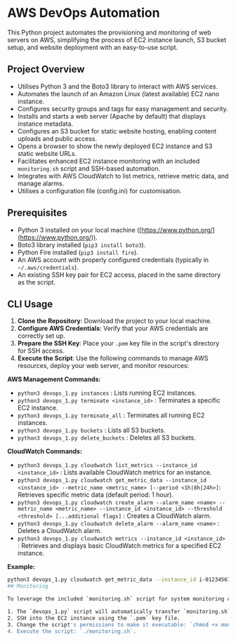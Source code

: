 # AWS DevOps Automation

This Python project automates the provisioning and monitoring of web servers on AWS, simplifying the process of EC2 instance launch, S3 bucket setup, and website deployment with an easy-to-use script.

## Project Overview

- Utilises Python 3 and the Boto3 library to interact with AWS services.
- Automates the launch of an Amazon Linux (latest available) EC2 nano instance.
- Configures security groups and tags for easy management and security.
- Installs and starts a web server (Apache by default) that displays instance metadata.
- Configures an S3 bucket for static website hosting, enabling content uploads and public access.
- Opens a browser to show the newly deployed EC2 instance and S3 static website URLs.
- Facilitates enhanced EC2 instance monitoring with an included `monitoring.sh` script and SSH-based automation.
- Integrates with AWS CloudWatch to list metrics, retrieve metric data, and manage alarms.
- Utilises a configuration file (config.ini) for customisation.

## Prerequisites

- Python 3 installed on your local machine ([https://www.python.org/](https://www.python.org/)).
- Boto3 library installed (`pip3 install boto3`).
- Python Fire installed (`pip3 install fire`).
- An AWS account with properly configured credentials (typically in `~/.aws/credentials`).
- An existing SSH key pair for EC2 access, placed in the same directory as the script.

## CLI Usage

1.  **Clone the Repository**: Download the project to your local machine.
2.  **Configure AWS Credentials**: Verify that your AWS credentials are correctly set up.
3.  **Prepare the SSH Key**: Place your `.pem` key file in the script's directory for SSH access.
4.  **Execute the Script**: Use the following commands to manage AWS resources, deploy your web server, and monitor resources:

**AWS Management Commands:**

*   `python3 devops_1.py instances` : Lists running EC2 instances.
*   `python3 devops_1.py terminate <instance_id>` :  Terminates a specific EC2 instance.
*   `python3 devops_1.py terminate_all` : Terminates all running EC2 instances.
*   `python3 devops_1.py buckets` : Lists all S3 buckets.
*   `python3 devops_1.py delete_buckets` : Deletes all S3 buckets.

**CloudWatch Commands:**

*   `python3 devops_1.py cloudwatch list_metrics --instance_id <instance_id>` : Lists available CloudWatch metrics for an instance.
*   `python3 devops_1.py cloudwatch get_metric_data --instance_id <instance_id> --metric_name <metric_name> [--period <1h|8h|24h>]`: Retrieves specific metric data (default period: 1 hour).
*  `python3 devops_1.py cloudwatch create_alarm --alarm_name <name> --metric_name <metric_name> --instance_id <instance_id> --threshold <threshold> [...additional flags]` : Creates a CloudWatch alarm.
*  `python3 devops_1.py cloudwatch delete_alarm --alarm_name <name>` : Deletes a CloudWatch alarm.
*  `python3 devops_1.py cloudwatch metrics --instance_id <instance_id>` : Retrieves and displays basic CloudWatch metrics for a specified EC2 instance.

**Example:**

```bash
python3 devops_1.py cloudwatch get_metric_data --instance_id i-0123456789 --metric_name CPUUtilization --period 8h
## Monitoring

To leverage the included `monitoring.sh` script for system monitoring on the EC2 instance:

1. The `devops_1.py` script will automatically transfer `monitoring.sh` to the instance upon execution.
2. SSH into the EC2 instance using the `.pem` key file.
3. Change the script's permissions to make it executable: `chmod +x monitoring.sh`.
4. Execute the script: `./monitoring.sh`.
